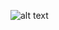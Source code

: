 ![alt text](https://www.uplooder.net/img/image/61/0711a05a38048c355c8c19798d53877b/screencapture-localhost-5173-2023-08-14-13-42-26.png)
